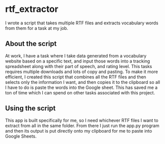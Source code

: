 # rtf_extractor
I wrote a script that takes multiple RTF files and extracts vocabulary words from them for a task at my job.

## About the script
At work, I have a task where I take data generated from a vocabulary website based on a specific text, and input those words into a tracking spreadsheet along with their part of speech, and rating level. This tasks requires multiple downloads and lots of copy and pasting. To make it more efficient, I created this script that combines all the RTF files and then selects only the information I want, and then copies it to the clipboard so all I have to do is paste the words into the Google sheet. This has saved me a ton of time which I can spend on other tasks associated with this project.

## Using the script
This app is built specifically for me, so I need whichever RTF files I want to extract from all in the same folder. From there I just run the app.py program and then its output is put directly onto my clipboard  for me to paste into Google Sheets.
